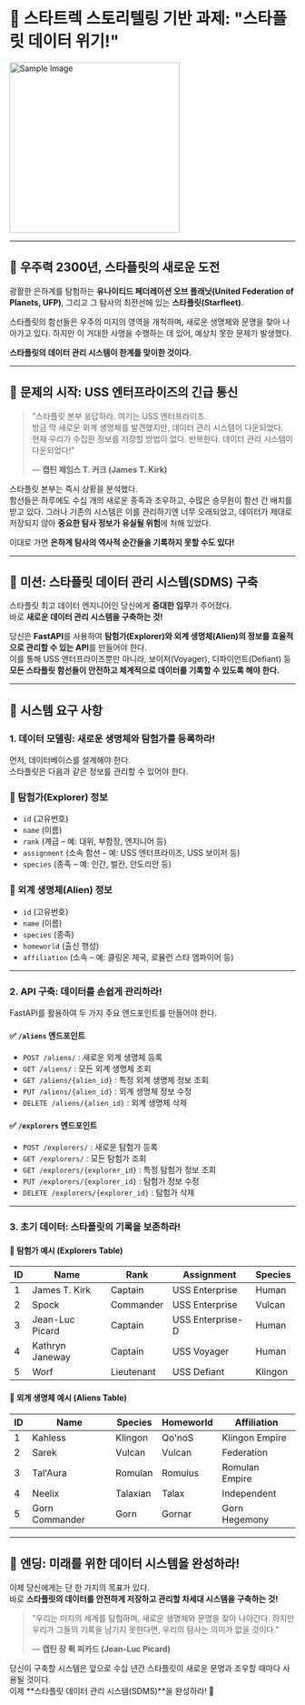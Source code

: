 # 🖖 스타트렉 스토리텔링 기반 과제: "스타플릿 데이터 위기!"
<img src="[image.png](https://images.unsplash.com/photo-1501532358732-8b50b34df1c4?q=80&w=2070&auto=format&fit=crop&ixlib=rb-4.0.3&ixid=M3wxMjA3fDB8MHxwaG90by1wYWdlfHx8fGVufDB8fHx8fA%3D%3D)" alt="Sample Image" width="300">

---

## 🚀 우주력 2300년, 스타플릿의 새로운 도전

광활한 은하계를 탐험하는 **유나이티드 페더레이션 오브 플래닛(United Federation of Planets, UFP)**, 그리고 그 탐사의 최전선에 있는 **스타플릿(Starfleet)**.

스타플릿의 함선들은 우주의 미지의 영역을 개척하며, 새로운 생명체와 문명을 찾아 나아가고 있다. 하지만 이 거대한 사명을 수행하는 데 있어, 예상치 못한 문제가 발생했다.

**스타플릿의 데이터 관리 시스템이 한계를 맞이한 것이다.**

---

## 🖖 문제의 시작: USS 엔터프라이즈의 긴급 통신

> "스타플릿 본부 응답하라. 여기는 USS 엔터프라이즈.  
> 방금 막 새로운 외계 생명체를 발견했지만, 데이터 관리 시스템이 다운되었다.  
> 현재 우리가 수집한 정보를 저장할 방법이 없다. 반복한다. 데이터 관리 시스템이 다운되었다!"
> 
> — **캡틴 제임스 T. 커크 (James T. Kirk)**

스타플릿 본부는 즉시 상황을 분석했다.  
함선들은 하루에도 수십 개의 새로운 종족과 조우하고, 수많은 승무원이 함선 간 배치를 받고 있다. 그러나 기존의 시스템은 이를 관리하기엔 너무 오래되었고, 데이터가 제대로 저장되지 않아 **중요한 탐사 정보가 유실될 위험**에 처해 있었다.

이대로 가면 **은하계 탐사의 역사적 순간들을 기록하지 못할 수도 있다!**

---

## 🖖 미션: 스타플릿 데이터 관리 시스템(SDMS) 구축

스타플릿 최고 데이터 엔지니어인 당신에게 **중대한 임무**가 주어졌다.  
바로 **새로운 데이터 관리 시스템을 구축하는 것!**

당신은 **FastAPI**를 사용하여 **탐험가(Explorer)와 외계 생명체(Alien)의 정보를 효율적으로 관리할 수 있는 API**를 만들어야 한다.  
이를 통해 USS 엔터프라이즈뿐만 아니라, 보이저(Voyager), 디파이언트(Defiant) 등 **모든 스타플릿 함선들이 안전하고 체계적으로 데이터를 기록할 수 있도록 해야 한다.**

---

## 🖖 시스템 요구 사항

### 1. 데이터 모델링: 새로운 생명체와 탐험가를 등록하라!

먼저, 데이터베이스를 설계해야 한다.  
스타플릿은 다음과 같은 정보를 관리할 수 있어야 한다.

### 📌 탐험가(Explorer) 정보
- `id` (고유번호)  
- `name` (이름)  
- `rank` (계급 – 예: 대위, 부함장, 엔지니어 등)  
- `assignment` (소속 함선 – 예: USS 엔터프라이즈, USS 보이저 등)  
- `species` (종족 – 예: 인간, 벌칸, 안도리안 등)  

### 📌 외계 생명체(Alien) 정보
- `id` (고유번호)  
- `name` (이름)  
- `species` (종족)  
- `homeworld` (출신 행성)  
- `affiliation` (소속 – 예: 클링온 제국, 로뮬런 스타 엠파이어 등)  

---

### 2. API 구축: 데이터를 손쉽게 관리하라!

FastAPI를 활용하여 두 가지 주요 엔드포인트를 만들어야 한다.

#### ✅ `/aliens` 엔드포인트
- `POST /aliens/` : 새로운 외계 생명체 등록
- `GET /aliens/` : 모든 외계 생명체 조회
- `GET /aliens/{alien_id}` : 특정 외계 생명체 정보 조회
- `PUT /aliens/{alien_id}` : 외계 생명체 정보 수정
- `DELETE /aliens/{alien_id}` : 외계 생명체 삭제

#### ✅ `/explorers` 엔드포인트
- `POST /explorers/` : 새로운 탐험가 등록
- `GET /explorers/` : 모든 탐험가 조회
- `GET /explorers/{explorer_id}` : 특정 탐험가 정보 조회
- `PUT /explorers/{explorer_id}` : 탐험가 정보 수정
- `DELETE /explorers/{explorer_id}` : 탐험가 삭제

---

### 3. 초기 데이터: 스타플릿의 기록을 보존하라!

#### 📌 탐험가 예시 (Explorers Table)
| ID | Name         | Rank     | Assignment         | Species  |
|----|-------------|---------|-------------------|---------|
| 1  | James T. Kirk  | Captain | USS Enterprise | Human   |
| 2  | Spock        | Commander | USS Enterprise | Vulcan  |
| 3  | Jean-Luc Picard | Captain | USS Enterprise-D | Human   |
| 4  | Kathryn Janeway | Captain | USS Voyager | Human   |
| 5  | Worf         | Lieutenant | USS Defiant | Klingon |

#### 📌 외계 생명체 예시 (Aliens Table)
| ID | Name       | Species     | Homeworld        | Affiliation |
|----|-----------|------------|-----------------|-------------|
| 1  | Kahless   | Klingon     | Qo'noS          | Klingon Empire |
| 2  | Sarek     | Vulcan      | Vulcan          | Federation |
| 3  | Tal'Aura  | Romulan     | Romulus         | Romulan Empire |
| 4  | Neelix    | Talaxian    | Talax           | Independent |
| 5  | Gorn Commander | Gorn  | Gornar          | Gorn Hegemony |

---

## 🖖 엔딩: 미래를 위한 데이터 시스템을 완성하라!

이제 당신에게는 단 한 가지의 목표가 있다.  
바로 **스타플릿의 데이터를 안전하게 저장하고 관리할 차세대 시스템을 구축하는 것!**

> "우리는 미지의 세계를 탐험하며, 새로운 생명체와 문명을 찾아 나아간다. 하지만 우리가 그들의 기록을 남기지 못한다면, 우리의 탐사는 의미가 없을 것이다."
> 
> — **캡틴 장 뤽 피카드 (Jean-Luc Picard)**

당신이 구축할 시스템은 앞으로 수십 년간 스타플릿이 새로운 문명과 조우할 때마다 사용될 것이다.  
이제 **스타플릿 데이터 관리 시스템(SDMS)**을 완성하라! 🚀
